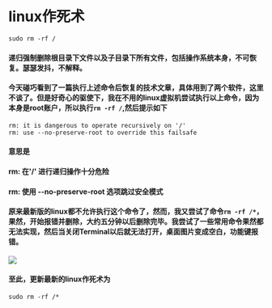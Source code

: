 # linux作死术  
`sudo rm -rf /`  
#### 递归强制删除根目录下文件以及子目录下所有文件，包括操作系统本身，不可恢复。瑟瑟发抖，不解释。  
#### 今天碰巧看到了一篇执行上述命令后恢复的技术文章，具体用到了两个软件，这里不谈了。但是好奇心的驱使下，我在不用的linux虚拟机尝试执行以上命令，因为本身是root账户，所以执行`rm -rf /`,然后提示如下  
```
rm: it is dangerous to operate recursively on '/'
rm: use --no-preserve-root to override this failsafe
```
#### 意思是
#### rm: 在'/' 进行递归操作十分危险
#### rm: 使用 --no-preserve-root 选项跳过安全模式
#### 原来最新版的linux都不允许执行这个命令了，然而，我又尝试了命令`rm -rf /*`，果然，开始报错并删除，大约五分钟以后删除完毕。我尝试了一些常用命令果然都无法实现，然后当关闭Terminal以后就无法打开，桌面图片变成空白，功能键报错。  
![](https://upload-images.jianshu.io/upload_images/17736870-c0619a118d1f0ea4.png?imageMogr2/auto-orient/strip%7CimageView2/2/w/1240)
#### 至此，更新最新的linux作死术为
`sudo rm -rf /*`  
